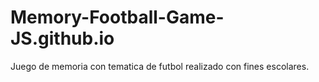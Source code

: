 # Memory-Football-Game-JS.github.io
Juego de memoria con tematica de futbol realizado con fines escolares.
